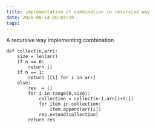 ```yaml
---
title: implementation of combination in recursive way
date: 2020-08-14 00:03:19
tags:
---
```

A recursive way implementing combination
```
def collect(n,arr):
	size = len(arr)
	if n == 0:
		return []
	if n == 1:
		return [[i] for i in arr]
	else:
		res  = []
		for i in range(0,size):
			collection = collect(n-1,arr[i+1:])
			for item in collection:
				item.append(arr[i])
			res.extend(collection)
		return res
```

